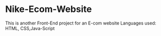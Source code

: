 # Nike-Ecom-Website
This is another Front-End project for an E-com website
Languages used: HTML, CSS,Java-Script

